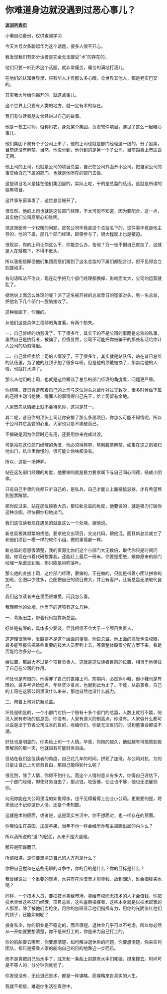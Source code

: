 # 你难道身边就没遇到过恶心事儿？

[**返回列表页**](/gzh/记忆承载3)

小懒自动备份，仅供查阅学习

今天大号次条聊起华为这个话题，很多人很不开心。  

  

我发现我们有部分读者是完全无法接受“术”的存在的。  

  

他们只要一听到术这个话题，就非常痛苦，痛苦的满地打滚儿。  

  

在他们的认知世界里，只有华人才有那么多心眼，全世界其他人，都是老实巴交的。

  

其实我大号给你揭开的，就这点事儿。

  

这个世界上只要有人类的地方，就一定有术的存在。  

  

我们有位读者朋友曾经讲过自己的故事。  

  

他是一枚工程师，俗称码农，身处某个集团，负责软件项目，遇见了这么一起糟心事儿。  

  

他们集团下属有个子公司上市了，他的上司也就是部门经理这一级的，分了股票，目前还没有解禁，当然，他没分到，他分到的是另一个子公司，目前距离上市遥遥无期。  

  

他上司的上司，也就是公司的项目总监，自己在公司外面开小公司，把自家公司的事交给自己下属的部门，也就是他所在的部门去做。  

  

这些项目名义是挂在他们集团里的，实际上呢，干的是总监的私活。这就是所谓的做黑项目。  

  

这件事东窗事发了，这位总监被开了。

  

很显然，他的上司也就是这位部门经理，不太可能不知道，因为要配合，这一点，其实他们公司高层心知肚明。  

  

但这里面有一个权衡的问题，皮包公司毕竟是这个总监名下的，这件事毕竟是他主导的，他的下属，那几个部门经理，即便参与了，很大程度上也是被迫。  

  

很现实，你的上司让你这么干，你能怎么办，告他？万一告不倒自己就挂了，这就是人在矮檐下，不得不低头。

  

所以我相信即便他们集团高层们猜到了这名总监的下属们都配合过，但不见得会立刻就动手。  

  

有句话叫法不治众，现在动手把几个部门经理都换掉，影响面太大，公司的运营就乱了。  

  

据他说上面怎么处理的呢？派了这名被开掉的总监昔日的冤家对头，另一名总监，把他名下几个部门一股脑接收了。  

  

这种局面下，你懂的。  

  

从他们这些具体工程师的角度看，有两个损失。

  

一、自己曾经的功劳没了，干了很多年，其实干的不是公司的事而是总监的私事，虽然自己是执行者，被骗了，但很显然，公司不可能把你被骗干的那些私活给你计入公司的功劳簿里。  

  

二、自己曾经卖给上司的人情没了，干了很多年，其实就是站队伍，站在昔日总监的队伍里，为了他的红顶子加了很多年班，但是他的顶戴被摘了，那卖给他的人情，也就打水漂了。

  

那么从他们的上司，也就是这位跟错了总监的部门经理的角度看，问题更严重。  

  

你想嘛，昔日肯定帮着自己的上司与这位对头总监作对过无数次，很多时候做下属的还得主动当枪使，得罪人的事情得自己先干，给上司留有余地。  

  

人家首先从情绪上就不会待见你，这只是其一。  

  

其二呢，昔日你的顶头上司让你安排了那么多黑项目，你怎么可能不知情呢，所以于公司其它高管的心里，大家也只是不揭破而已。

  

不揭破是因为你暂时还有用，还要用你来完成过渡。  

  

可是站在这位部门经理的角度，他必须得熬呀，熬到股票解禁，如果在这之前被扫地出门，私企里你懂的，很可能让你啥都没有。  

  

所以，这是一场博弈。

  

站在这名部门经理的角度，他要做的就是极力要求属下与自己同心同德，结成小团体。  

  

只有自己手里的兵都只听自己的，是私兵，自己才能让上面投鼠忌器，才有希望熬到股票解禁。  

  

那你反过来，站在那位接收大员，那位新总监的角度，他要做的，就是极力打破你这种企图，尽快把你扫地出门。

  

我们这位读者现在遇见的就是这么一个处境，据他说。  

  

新总监极其频繁的找他，要求他交出项目，交出代码，跟他混，而且新总监成立了和他们项目一模一样的软件小组，做的事情都一样。

  

新总监的意思很清楚，我的资源比你们这个小部门大无数倍，取代你只是时间问题，你现在带着代码投靠我，还能赶上最后一班车，你要是拒绝，跟你原来的部门经理一条道走到黑，那只能是风吹落叶。  

  

那么他的直接上司，这位部门经理，要做的，正在做的，只能是带着小团队拼命的加班，企图以少胜多，企图把自己的项目做大，并且有客户，让新总监无法取代自己。  

  

我们这位读者夹在里面很难受，问我怎么看。  

  

我理解他的处境，他当下的选项有这么几种。  

  

一、背叛旧主，带着代码投靠新总监。

  

好处是有限的，具体多少要谈，但我相信不会大于一个项目负责人。

  

这道理很简单，发股票不是这个层面的事情，别说总监，他上面的高管也没权限，最多能写报告把某些重要的技术人员罗列上去，等着整体股票分配方案下来，看是否能给你多分一点。  

  

给位置，那最大不过是个项目负责人，这就是这位读者目前的位置，相当于他保住了自己在公司的作用。  

  

坏处也是有限的，他得罪了自己的直接上司，短期内，必然穿小鞋，但小鞋也是有限的。最多考评给低点，年终奖少拿点，也就到此为止了。毕竟，从前景看，自己的上司在这家公司里没什么未来，那也自然也没什么威力。

  

二、帮着上司对抗新总监。

  

坏处是明显的，一个小部门对抗一个拥有十多个部门的总监，人数上就打不赢，何况人家有市场的信息面，你没有，人家有道义的制高点，你没有。人家做什么都可以说是出于节省公司成本的目的，收编你们，你是无法反抗的，说到董事会都说不通。

  

好处也是明显的，你卖给上司一个人情。毕竟，你拖的越久，他就越有可能熬到股票解禁的那一天，他就越有可能财务自由。  

  

但站在我们这位读者的角度，自己花几年的时间，拼死了加班，与公司对抗，为的只是让自己上司财务自由，那自己能得到什么呢？

  

很显然，除了人情，你得不到什么。而这个人情的意义有多大，你得自己评估下，一个部门经理，即使财务自由了，那点钱，吃饭够，创业也不够，他也无法雇佣你。

  

何况你能在大公司里混的如鱼得水，也不见得看得上创业小公司。更重要的是，将来他记不记你这份人情，还是个未知数。

  

这就是术的层面，或者说，这是现实生活中，你不想面对，也一样存在的层面。

  

你哪怕生在美国，加盟苹果，当年不也一样会经历乔帮主被踢出局的内斗么？  

  

所以我所说的“道”的层面，从来不是大道理。

  

那只是阳谋而已。

  

所谓阳谋，是你要想清楚自己的大方向是什么？

  

你把自己搅和在这些无聊的斗争中，你的目的是什么？你的目标是什么？

  

我曾经说过一个重要的观点，水只有在沙漠里才能卖钱，放到湖边，谁会掏钱买水喝？  

  

同样，一个技术人员，要把技术卖给市场，卖给有权而无技术的人才会值钱，你把技术卖给这些部门经理，项目总监，这些底层指挥者，这些本身就是以技术起家的人那里，除了被他们当枪使，用你的加班显示他们指挥有力，用你的光阴染红他们的顶子，还能如何呢？

  

投身私企，你的职业是不稳定的，而且很短，退休金几乎可以不考虑，所以你必然从一开始就要想清楚，你不是来打工的，你是来为自己打工的。

  

你的航船要去哪里，你要想清楚，如何解决退休后的问题，你要想清楚，你来任何团队，都只是搭乘人家的船向自己的目的地靠近一步而已。

  

而不是真把自己当水手了，成天和一条船上的原有水手们死磕，搅来搅去。时间可是不等人的，分分钟你就老了。

  

你发现没有，无论道还是术，都是一种谋略，而谋略来自真实的人生。

  

我就不相信，难道你生活在真空中。  

  

  

